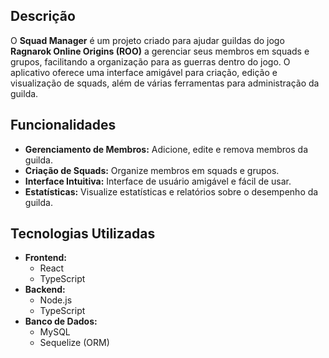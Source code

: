 
## Descrição

O **Squad Manager** é um projeto criado para ajudar guildas do jogo **Ragnarok Online Origins (ROO)** a gerenciar seus membros em squads e grupos, facilitando a organização para as guerras dentro do jogo. O aplicativo oferece uma interface amigável para criação, edição e visualização de squads, além de várias ferramentas para administração da guilda.

## Funcionalidades

- **Gerenciamento de Membros:** Adicione, edite e remova membros da guilda.
- **Criação de Squads:** Organize membros em squads e grupos.
- **Interface Intuitiva:** Interface de usuário amigável e fácil de usar.
- **Estatísticas:** Visualize estatísticas e relatórios sobre o desempenho da guilda.

## Tecnologias Utilizadas

- **Frontend:**
  - React
  - TypeScript
- **Backend:**
  - Node.js
  - TypeScript
- **Banco de Dados:**
  - MySQL
  - Sequelize (ORM)
